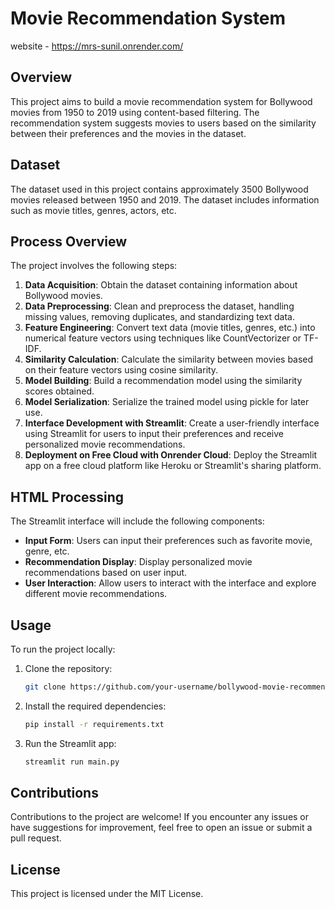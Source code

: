 # Movie Recommendation System 
website - https://mrs-sunil.onrender.com/

 
## Overview

This project aims to build a movie recommendation system for Bollywood movies from 1950 to 2019 using content-based filtering. The recommendation system suggests movies to users based on the similarity between their preferences and the movies in the dataset.

## Dataset

The dataset used in this project contains approximately 3500 Bollywood movies released between 1950 and 2019. The dataset includes information such as movie titles, genres, actors, etc.

## Process Overview

The project involves the following steps:

1. **Data Acquisition**: Obtain the dataset containing information about Bollywood movies.
2. **Data Preprocessing**: Clean and preprocess the dataset, handling missing values, removing duplicates, and standardizing text data.
3. **Feature Engineering**: Convert text data (movie titles, genres, etc.) into numerical feature vectors using techniques like CountVectorizer or TF-IDF.
4. **Similarity Calculation**: Calculate the similarity between movies based on their feature vectors using cosine similarity.
5. **Model Building**: Build a recommendation model using the similarity scores obtained.
6. **Model Serialization**: Serialize the trained model using pickle for later use.
7. **Interface Development with Streamlit**: Create a user-friendly interface using Streamlit for users to input their preferences and receive personalized movie recommendations.
8. **Deployment on Free Cloud with Onrender Cloud**: Deploy the Streamlit app on a free cloud platform like Heroku or Streamlit's sharing platform.

## HTML Processing

The Streamlit interface will include the following components:

- **Input Form**: Users can input their preferences such as favorite movie, genre, etc.
- **Recommendation Display**: Display personalized movie recommendations based on user input.
- **User Interaction**: Allow users to interact with the interface and explore different movie recommendations.

## Usage

To run the project locally:

1. Clone the repository:

    ```bash
    git clone https://github.com/your-username/bollywood-movie-recommendation.git
    ```

2. Install the required dependencies:

    ```bash
    pip install -r requirements.txt
    ```

3. Run the Streamlit app:

    ```bash
    streamlit run main.py
    ```

## Contributions

Contributions to the project are welcome! If you encounter any issues or have suggestions for improvement, feel free to open an issue or submit a pull request.

## License

This project is licensed under the MIT License.


